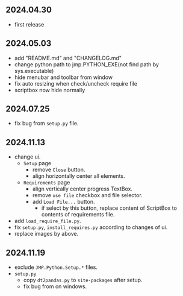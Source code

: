 ## 2024.04.30
- first release

## 2024.05.03
- add "README.md" and "CHANGELOG.md"
- change python path to jmp.PYTHON_EXE(not find path by sys.executable)
- hide menubar and toolbar from window
- fix auto resizing when check/uncheck require file
- scriptbox now hide normally

## 2024.07.25
- fix bug from `setup.py` file.

## 2024.11.13
- change ui.
  - `Setup` page
    - remove `Close` button.
    - align horizontally center all elements.
  - `Requirements` page
    - align vertically center progress TextBox.
    - remove `use file` checkbox and file selector.
    - add `Load File...` button.
      - if select by this button, replace content of ScriptBox to contents of requirements file.
- add `load_require_file.py`.
- fix `setup.py`, `install_requires.py` according to changes of ui.
- replace images by above.

## 2024.11.19
- exclude `JMP.Python.Setup.*` files.
- `setup.py`
  - copy `dt2pandas.py` to `site-packages` after setup.
  - fix bug from on windows.
